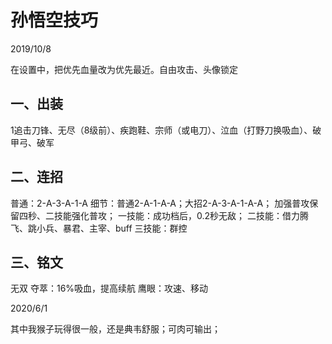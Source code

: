 # 孙悟空技巧

2019/10/8

在设置中，把优先血量改为优先最近。自由攻击、头像锁定

## 一、出装

1追击刀锋、无尽（8级前）、疾跑鞋、宗师（或电刀）、泣血（打野刀换吸血）、破甲弓、破军

## 二、连招

普通：2-A-3-A-1-A
细节：普通2-A-1-A-A；大招2-A-3-A-1-A-A；
加强普攻保留四秒、二技能强化普攻；
一技能：成功档后，0.2秒无敌；
二技能：借力腾飞、跳小兵、暴君、主宰、buff
三技能：群控

## 三、铭文

无双
夺萃：16%吸血，提高续航
鹰眼：攻速、移动



2020/6/1

其中我猴子玩得很一般，还是典韦舒服；可肉可输出；